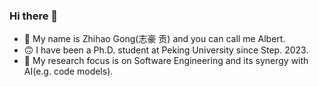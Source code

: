 ### Hi there 👋
- 🥳 My name is Zhihao Gong(志豪 贡) and you can call me Albert.
- 🙃 I have been a Ph.D. student at Peking University since Step. 2023.
- 🔭 My research focus is on Software Engineering and its synergy with AI(e.g. code models).
